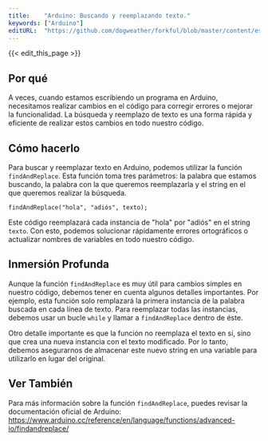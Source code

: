 ```yaml
---
title:    "Arduino: Buscando y reemplazando texto."
keywords: ["Arduino"]
editURL:  "https://github.com/dogweather/forkful/blob/master/content/es/arduino/searching-and-replacing-text.md"
---
```


{{< edit_this_page >}}

## Por qué

A veces, cuando estamos escribiendo un programa en Arduino, necesitamos realizar cambios en el código para corregir errores o mejorar la funcionalidad. La búsqueda y reemplazo de texto es una forma rápida y eficiente de realizar estos cambios en todo nuestro código.

## Cómo hacerlo

Para buscar y reemplazar texto en Arduino, podemos utilizar la función `findAndReplace`. Esta función toma tres parámetros: la palabra que estamos buscando, la palabra con la que queremos reemplazarla y el string en el que queremos realizar la búsqueda.

```Arduino
findAndReplace("hola", "adiós", texto);
```

Este código reemplazará cada instancia de "hola" por "adiós" en el string `texto`. Con esto, podemos solucionar rápidamente errores ortográficos o actualizar nombres de variables en todo nuestro código.

## Inmersión Profunda

Aunque la función `findAndReplace` es muy útil para cambios simples en nuestro código, debemos tener en cuenta algunos detalles importantes. Por ejemplo, esta función solo remplazará la primera instancia de la palabra buscada en cada línea de texto. Para reemplazar todas las instancias, debemos usar un bucle `while` y llamar a `findAndReplace` dentro de éste.

Otro detalle importante es que la función no reemplaza el texto en sí, sino que crea una nueva instancia con el texto modificado. Por lo tanto, debemos asegurarnos de almacenar este nuevo string en una variable para utilizarlo en lugar del original.

## Ver También

Para más información sobre la función `findAndReplace`, puedes revisar la documentación oficial de Arduino: https://www.arduino.cc/reference/en/language/functions/advanced-io/findandreplace/